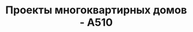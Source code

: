 ---
title: Проекты многоквартирных домов - А510
description: Каталог проектов малоэтажных многоквартирных домов для продажи или аренды. Цены на проектирование и строительство

layout: category
permalink: /proekty/:path/

type: category

page-title: Проекты многоквартирных домов
page-short-title: Многоквартирные
page-tiny-title: Многоквартирные
page-description: "Малоэтажные одноподъездные дома с квартирами и студиями - это основной тренд в девелоперских проектах. При помощи таких домов можно создавать новую комфортную городскую застройку или встраивать их в уже сложивуюся структуру загородных поселков. Мы предлагаем несколько проектов многоквартирных домов, где есть и жилые дома с квартирами под продажу, и доходные дома со студиями для аренды."

---